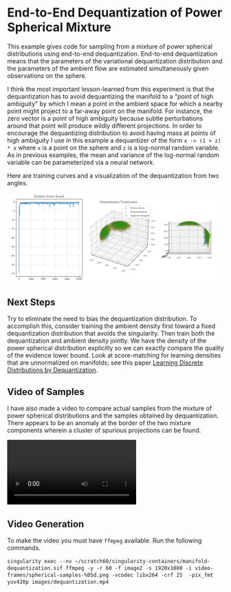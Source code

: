 # End-to-End Dequantization of Power Spherical Mixture

This example gives code for sampling from a mixture of power spherical distributions using end-to-end dequantization. End-to-end dequantization means that the parameters of the variational dequantization distribution and the parameters of the ambient flow are estimated simultaneously given observations on the sphere. 

I think the most important lesson-learned from this experiment is that the dequantization has to avoid dequantizing the manifold to a "point of high ambiguity" by which I mean a point in the ambient space for which a nearby point might project to a far-away point on the manifold. For instance, the zero vector is a point of high ambiguity because subtle perturbations around that point will produce wildly different projections. In order to encourage the dequantizing distribution to avoid having mass at points of high ambiguity I use in this example a dequantizer of the form `x -> (1 + z) * x` where `x` is a point on the sphere and `z` is a log-normal random variable. As in previous examples, the mean and variance of the log-normal random variable can be parameterized via a neural network.

Here are training curves and a visualization of the dequantization from two angles.

![Power Spherical Mixture Dequantization](images/training-objectives-sphere.png)

## Next Steps

Try to eliminate the need to bias the dequantization distribution. To accomplish this, consider training the ambient density first toward a fixed dequantization distribution that avoids the singularity. Then train both the dequantization and ambient density jointly. We have the density of the power spherical distribution explicitly so we can exactly compare the quality of the evidence lower bound. Look at score-matching for learning densities that are unnormalized on manifolds; see this paper [Learning Discrete Distributions by Dequantization](https://arxiv.org/abs/2001.11235).

## Video of Samples

I have also made a video to compare actual samples from the mixture of power spherical distributions and the samples obtained by dequantization. There appears to be an anomaly at the border of the two mixture components wherein a cluster of spurious projections can be found.
 
![Dequantization Samples](images/dequantization.mp4)

## Video Generation

To make the video you must have `ffmpeg` available. Run the following commands.
```
singularity exec --nv ~/scratch60/singularity-containers/manifold-dequantization.sif ffmpeg -y -r 60 -f image2 -s 1920x1080 -i video-frames/spherical-samples-%05d.png -vcodec libx264 -crf 25  -pix_fmt yuv420p images/dequantization.mp4
```
